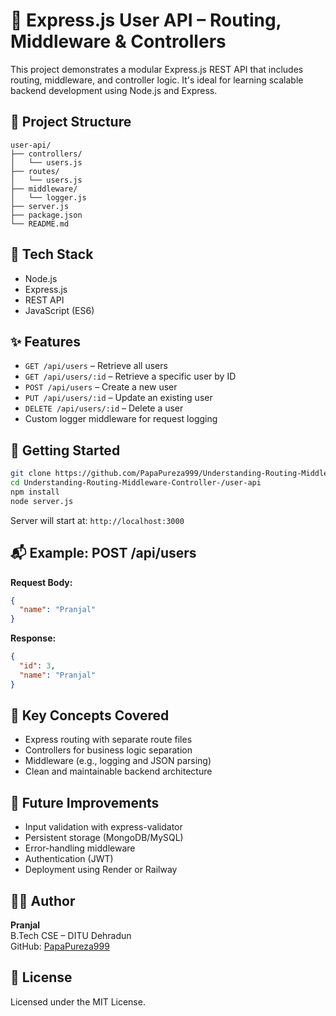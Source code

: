 # 🚀 Express.js User API – Routing, Middleware & Controllers

This project demonstrates a modular Express.js REST API that includes routing, middleware, and controller logic. It's ideal for learning scalable backend development using Node.js and Express.

## 📁 Project Structure

```
user-api/
├── controllers/
│   └── users.js
├── routes/
│   └── users.js
├── middleware/
│   └── logger.js
├── server.js
├── package.json
└── README.md
```

## 🔧 Tech Stack

- Node.js
- Express.js
- REST API
- JavaScript (ES6)

## ✨ Features

- `GET /api/users` – Retrieve all users
- `GET /api/users/:id` – Retrieve a specific user by ID
- `POST /api/users` – Create a new user
- `PUT /api/users/:id` – Update an existing user
- `DELETE /api/users/:id` – Delete a user
- Custom logger middleware for request logging

## 🚀 Getting Started

```bash
git clone https://github.com/PapaPureza999/Understanding-Routing-Middleware-Controller-.git
cd Understanding-Routing-Middleware-Controller-/user-api
npm install
node server.js
```

Server will start at: `http://localhost:3000`

## 📬 Example: POST /api/users

**Request Body:**

```json
{
  "name": "Pranjal"
}
```

**Response:**

```json
{
  "id": 3,
  "name": "Pranjal"
}
```

## 🧠 Key Concepts Covered

- Express routing with separate route files
- Controllers for business logic separation
- Middleware (e.g., logging and JSON parsing)
- Clean and maintainable backend architecture

## 📌 Future Improvements

- Input validation with express-validator
- Persistent storage (MongoDB/MySQL)
- Error-handling middleware
- Authentication (JWT)
- Deployment using Render or Railway

## 🧑‍💻 Author

**Pranjal**  
B.Tech CSE – DITU Dehradun  
GitHub: [PapaPureza999](https://github.com/PapaPureza999)

## 📄 License

Licensed under the MIT License.
